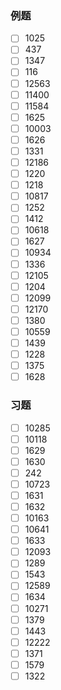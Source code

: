 ### 例题
- [ ] 1025
- [ ] 437
- [ ] 1347
- [ ] 116
- [ ] 12563
- [ ] 11400
- [ ] 11584
- [ ] 1625
- [ ] 10003
- [ ] 1626
- [ ] 1331
- [ ] 12186
- [ ] 1220
- [ ] 1218
- [ ] 10817
- [ ] 1252
- [ ] 1412
- [ ] 10618
- [ ] 1627
- [ ] 10934
- [ ] 1336
- [ ] 12105
- [ ] 1204
- [ ] 12099
- [ ] 12170
- [ ] 1380
- [ ] 10559
- [ ] 1439
- [ ] 1228
- [ ] 1375
- [ ] 1628
### 习题
- [ ] 10285
- [ ] 10118
- [ ] 1629
- [ ] 1630
- [ ] 242
- [ ] 10723
- [ ] 1631
- [ ] 1632
- [ ] 10163
- [ ] 10641
- [ ] 1633
- [ ] 12093
- [ ] 1289
- [ ] 1543
- [ ] 12589
- [ ] 1634
- [ ] 10271
- [ ] 1379
- [ ] 1443
- [ ] 12222
- [ ] 1371
- [ ] 1579
- [ ] 1322
